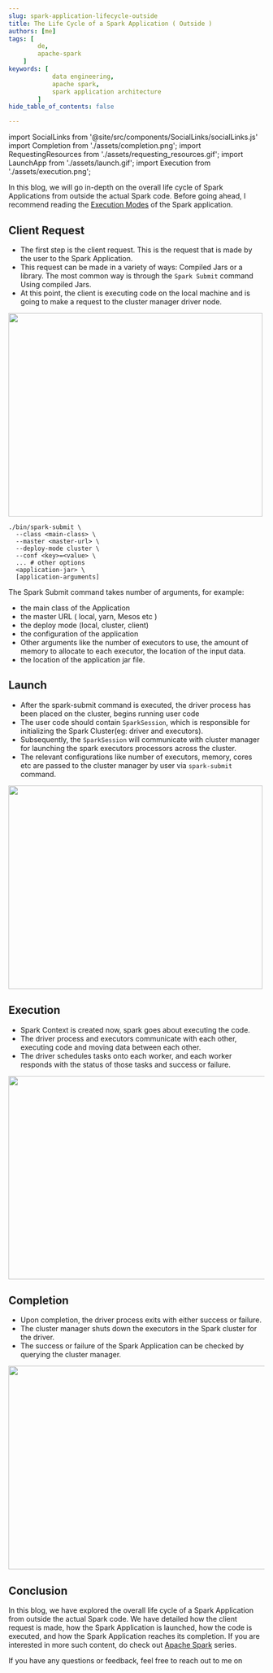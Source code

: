 ```yaml
---
slug: spark-application-lifecycle-outside
title: The Life Cycle of a Spark Application ( Outside )
authors: [me]
tags: [
        de,
        apache-spark
    ]
keywords: [
            data engineering,
            apache spark,
            spark application architecture
        ]
hide_table_of_contents: false

---
```

import SocialLinks from '@site/src/components/SocialLinks/socialLinks.js'
import Completion from './assets/completion.png';
import RequestingResources from './assets/requesting_resources.gif';
import LaunchApp from './assets/launch.gif';
import Execution from './assets/execution.png';


In this blog, we will go in-depth on the overall life cycle of Spark Applications from outside the actual Spark code. Before going ahead, I recommend reading the [Execution Modes](/blog/spark-execution-modes) of the Spark application.
<!-- truncate -->

## Client Request

- The first step is the client request. This is the request that is made by the user to the Spark Application. 
- This request can be made in a variety of ways: Compiled Jars or a library. The most common way is through the `Spark Submit` command Using compiled Jars. 
- At this point, the client is executing code on the local machine and is going to make a request to the cluster manager driver node.

<div class="text--center"><img src={RequestingResources} width="500" height="400" /></div>


```
./bin/spark-submit \
  --class <main-class> \
  --master <master-url> \
  --deploy-mode cluster \
  --conf <key>=<value> \
  ... # other options
  <application-jar> \
  [application-arguments]
```

The Spark Submit command takes number of arguments, for example:
- the main class of the Application
- the master URL ( local, yarn, Mesos etc )
- the deploy mode (local, cluster, client)
- the configuration of the application
- Other arguments like the number of executors to use, the amount of memory to allocate to each executor, the location of the input data.
- the location of the application jar file.

## Launch

- After the spark-submit command is executed, the driver process has been placed on the cluster, begins running user code
- The user code should contain `SparkSession`, which is responsible for initializing the Spark Cluster(eg: driver and executors).
- Subsequently, the `SparkSession` will communicate with cluster manager for launching the spark executors processors across the cluster.
- The relevant configurations like number of executors, memory, cores etc are passed to the cluster manager by user via `spark-submit` command.

<div class="text--center"><img src={LaunchApp} width="500" height="400" /></div>


## Execution

- Spark Context is created now, spark goes about executing the code.
- The driver process and executors communicate with each other, executing code and moving data between each other.
- The driver schedules tasks onto each worker, and each worker responds with the status of those tasks and success or failure. 

<div class="text--center"><img src={Execution} width="550" height="400" /></div>

## Completion

- Upon completion, the driver process exits with either success or failure.
- The cluster manager shuts down the executors in the Spark cluster for the driver.
- The success or failure of the Spark Application can be checked by querying the cluster manager.

<div class="text--center"><img src={Completion} width="550" height="400" /></div>

## Conclusion

In this blog, we have explored the overall life cycle of a Spark Application from outside the actual Spark code. We have detailed how the client request is made, how the Spark Application is launched, how the code is executed, and how the Spark Application reaches its completion. If you are interested in more such content, do check out [Apache Spark](/blog/tags/apache-spark) series.

If you have any questions or feedback, feel free to reach out to me on <SocialLinks />